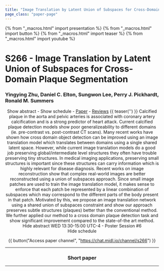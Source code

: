 ```yaml
---
title: "Image Translation by Latent Union of Subspaces for Cross-Domain Plaque Segmentation"
page_class: "paper-page"
---
```


{% from "_macros.html" import presentation %}
{% from "_macros.html" import button %}
{% from "_macros.html" import teaser %}
{% from "_macros.html" import youtube %}

# S266 - Image Translation by Latent Union of Subspaces for Cross-Domain Plaque Segmentation


### Yingying Zhu, Daniel C. Elton, Sungwon Lee, Perry J. Pickhardt, Ronald M. Summers

<center><a class="toggle_visibility" data-selector=".paper_abstract" data-level="3">Show abstract</a>
        - <a class="toggle_visibility" data-selector=".paper_qa" data-level="3">Show schedule</a>
        - <a href="https://openreview.net/pdf?id=qJxBTPyVYA">Paper</a>
        - <a href="https://openreview.net/forum?id=qJxBTPyVYA">Reviews</a>
        {{ teaser('') }}

<span class="paper_abstract">
        Calcified plaque in the aorta and pelvic arteries is associated with coronary artery calcification and is a strong predictor of heart attack. Current calcified plaque detection models show poor generalizeability to different domains (ie. pre-contrast vs. post-contrast CT scans). Many recent works have shown how cross domain object detection can be improved using an image translation model which translates between domains using a single shared latent space. However, while current image translation models do a good job preserving global/intermediate level structures they often have trouble preserving tiny structures. In medical imaging applications, preserving small structures is important since these structures can carry information which is highly relevant for disease diagnosis. Recent works on image reconstruction show that complex real-world images are better reconstructed using a union of subspaces approach. Since small image patches are used to train the image translation model, it makes sense to enforce that each patch be represented by a linear combination of subspaces which may correspond to the different parts of the body present in that patch. Motivated by this, we propose an image translation network using a shared union of subspaces constraint and show our approach preserves subtle structures (plaques) better than the conventional method. We further applied our method to a cross domain plaque detection task and show significant improvement compared to the state-of-the art method.
        <span class="actions">
  <br/>
  <a class="toggle_visibility" data-level="2">Hide abstract</a></span>
</span>

<span class="paper_qa">
        WED 13:30-15:00 UTC-4 - Poster Session #6
        <br/>
        <span class="actions"><a class="toggle_visibility" data-level="2">Hide schedule</a></span>
</span>

{{ button("Access paper channel", "https://chat.midl.io/channel/s266") }}

---

### Short paper

---

